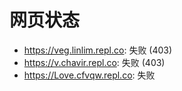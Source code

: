 # 网页状态
- https://veg.linlim.repl.co: 失败 (403)
- https://v.chavir.repl.co: 失败 (403)
- https://Love.cfvqw.repl.co: 失败
